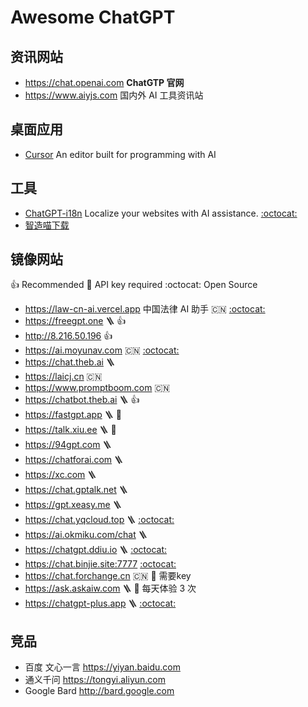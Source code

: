 Awesome ChatGPT
===

## 资讯网站

- https://chat.openai.com **ChatGTP 官网**
- https://www.aiyjs.com 国内外 AI 工具资讯站

## 桌面应用

- [Cursor](https://github.com/getcursor/cursor) An editor built for programming with AI

## 工具

- [ChatGPT-i18n](https://chatgpt-i18n.vercel.app) Localize your websites with AI assistance. [:octocat:](https://github.com/ObservedObserver/chatgpt-i18n)
- [智造喵下载](https://chat.plexpt.com)

## 镜像网站

:+1: Recommended  :closed_lock_with_key: API key required :octocat: Open Source

- https://law-cn-ai.vercel.app 中国法律 AI 助手 🇨🇳 [:octocat:](https://github.com/lvwzhen/law-cn-ai)
- https://freegpt.one 🪜 :+1:
- http://8.216.50.196 :+1:
- https://ai.moyunav.com 🇨🇳 [:octocat:](https://github.com/Chanzhaoyu/chatgpt-web)
- https://chat.theb.ai 🪜 
- https://laicj.cn 🇨🇳
- https://www.promptboom.com 🇨🇳
- https://chatbot.theb.ai 🪜 :+1:
- https://fastgpt.app 🪜 :closed_lock_with_key:
- https://talk.xiu.ee 🪜 :closed_lock_with_key:
- https://94gpt.com 🪜 
- https://chatforai.com 🪜
- https://xc.com 🪜 
- https://chat.gptalk.net 🪜
- https://gpt.xeasy.me 🪜
- https://chat.yqcloud.top 🪜 [:octocat:](https://github.com/binjie09/chatgpt-web)
- https://ai.okmiku.com/chat 🪜
- https://chatgpt.ddiu.io 🪜 [:octocat:](https://github.com/ddiu8081/chatgpt-demo)
- https://chat.binjie.site:7777 [:octocat:](https://github.com/binjie09/chatgpt-web)
- https://chat.forchange.cn 🇨🇳 :closed_lock_with_key: 需要key
- https://ask.askaiw.com 🪜 :closed_lock_with_key: 每天体验 3 次
- https://chatgpt-plus.app 🪜 [:octocat:](https://github.com/zhpd/chatgpt-plus)

## 竞品

- 百度 文心一言 https://yiyan.baidu.com
- 通义千问 https://tongyi.aliyun.com
- Google Bard http://bard.google.com
